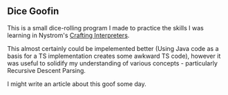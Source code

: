 ## Dice Goofin

This is a small dice-rolling program I made to practice the skills I was learning in Nystrom's [Crafting Interpreters](https://craftinginterpreters.com). 

This almost certainly could be impelemented better (Using Java code as a basis for a TS implementation creates some awkward TS code), however it was useful to solidify my understanding of various concepts - particularly Recursive Descent Parsing.

I might write an article about this goof some day.
